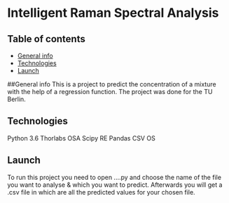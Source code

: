 #  Intelligent Raman Spectral Analysis

## Table of contents
* [General info](#general-info)
* [Technologies](#technologies)
* [Launch](#launch)

##General info
This is a project to predict the concentration of a mixture with the help of a regression function.
The project was done for the TU Berlin.

## Technologies
Python 3.6
Thorlabs OSA
Scipy
RE
Pandas
CSV 
OS
## Launch
To run this project you need to open ....py and choose the name of the file you want to analyse & which you want to predict.
Afterwards you will get a .csv file in which are all the predicted values for your chosen file.
